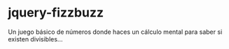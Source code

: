 # jquery-fizzbuzz
Un juego básico de números donde haces un cálculo mental para saber si existen divisibles...
